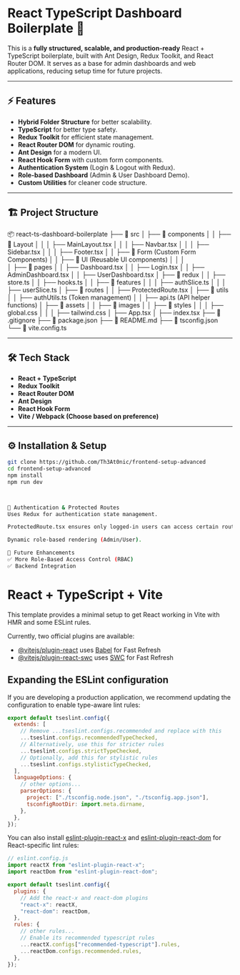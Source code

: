 # React TypeScript Dashboard Boilerplate 🚀

This is a **fully structured, scalable, and production-ready** React + TypeScript boilerplate, built with Ant Design, Redux Toolkit, and React Router DOM. It serves as a base for admin dashboards and web applications, reducing setup time for future projects.

---

## ⚡ Features

- **Hybrid Folder Structure** for better scalability.
- **TypeScript** for better type safety.
- **Redux Toolkit** for efficient state management.
- **React Router DOM** for dynamic routing.
- **Ant Design** for a modern UI.
- **React Hook Form** with custom form components.
- **Authentication System** (Login & Logout with Redux).
- **Role-based Dashboard** (Admin & User Dashboard Demo).
- **Custom Utilities** for cleaner code structure.

---

## 🏗 Project Structure

📦 react-ts-dashboard-boilerplate
├── 📂 src
│ ├── 📂 components
│ │ ├── 📂 Layout
│ │ │ ├── MainLayout.tsx
│ │ │ ├── Navbar.tsx
│ │ │ ├── Sidebar.tsx
│ │ │ ├── Footer.tsx
│ │ ├── 📂 Form (Custom Form Components)
│ │ ├── 📂 UI (Reusable UI components)
│ │ │  
│ ├── 📂 pages
│ │ ├── Dashboard.tsx
│ │ ├── Login.tsx
│ │ ├── AdminDashboard.tsx
│ │ ├── UserDashboard.tsx
│ ├── 📂 redux
│ │ ├── store.ts
│ │ ├── hooks.ts
│ │ ├── 📂 features
│ │ │ ├── authSlice.ts
│ │ │ ├── userSlice.ts
│ ├── 📂 routes
│ │ ├── ProtectedRoute.tsx
│ ├── 📂 utils
│ │ ├── authUtils.ts (Token management)
│ │ ├── api.ts (API helper functions)
│ ├── 📂 assets
│ │ ├── 📂 images
│ │ ├── 📂 styles
│ │ │ ├── global.css
│ │ │ ├── tailwind.css
│ ├── App.tsx
│ ├── index.tsx
├── 📜 .gitignore
├── 📜 package.json
├── 📜 README.md
├── 📜 tsconfig.json
└── 📜 vite.config.ts

---

## 🛠 Tech Stack

- **React + TypeScript**
- **Redux Toolkit**
- **React Router DOM**
- **Ant Design**
- **React Hook Form**
- **Vite / Webpack (Choose based on preference)**

---

## ⚙️ Installation & Setup

```bash
git clone https://github.com/Th3At0nic/frontend-setup-advanced
cd frontend-setup-advanced
npm install
npm run dev



🔐 Authentication & Protected Routes
Uses Redux for authentication state management.

ProtectedRoute.tsx ensures only logged-in users can access certain routes.

Dynamic role-based rendering (Admin/User).

📁 Future Enhancements
✅ More Role-Based Access Control (RBAC)
✅ Backend Integration

```

# React + TypeScript + Vite

This template provides a minimal setup to get React working in Vite with HMR and some ESLint rules.

Currently, two official plugins are available:

- [@vitejs/plugin-react](https://github.com/vitejs/vite-plugin-react/blob/main/packages/plugin-react/README.md) uses [Babel](https://babeljs.io/) for Fast Refresh
- [@vitejs/plugin-react-swc](https://github.com/vitejs/vite-plugin-react-swc) uses [SWC](https://swc.rs/) for Fast Refresh

## Expanding the ESLint configuration

If you are developing a production application, we recommend updating the configuration to enable type-aware lint rules:

```js
export default tseslint.config({
  extends: [
    // Remove ...tseslint.configs.recommended and replace with this
    ...tseslint.configs.recommendedTypeChecked,
    // Alternatively, use this for stricter rules
    ...tseslint.configs.strictTypeChecked,
    // Optionally, add this for stylistic rules
    ...tseslint.configs.stylisticTypeChecked,
  ],
  languageOptions: {
    // other options...
    parserOptions: {
      project: ["./tsconfig.node.json", "./tsconfig.app.json"],
      tsconfigRootDir: import.meta.dirname,
    },
  },
});
```

You can also install [eslint-plugin-react-x](https://github.com/Rel1cx/eslint-react/tree/main/packages/plugins/eslint-plugin-react-x) and [eslint-plugin-react-dom](https://github.com/Rel1cx/eslint-react/tree/main/packages/plugins/eslint-plugin-react-dom) for React-specific lint rules:

```js
// eslint.config.js
import reactX from "eslint-plugin-react-x";
import reactDom from "eslint-plugin-react-dom";

export default tseslint.config({
  plugins: {
    // Add the react-x and react-dom plugins
    "react-x": reactX,
    "react-dom": reactDom,
  },
  rules: {
    // other rules...
    // Enable its recommended typescript rules
    ...reactX.configs["recommended-typescript"].rules,
    ...reactDom.configs.recommended.rules,
  },
});
```
